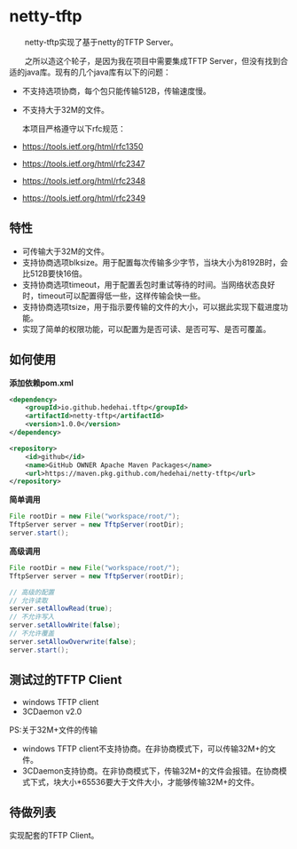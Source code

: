 # netty-tftp
　　netty-tftp实现了基于netty的TFTP Server。
  
　　之所以造这个轮子，是因为我在项目中需要集成TFTP Server，但没有找到合适的java库。现有的几个java库有以下的问题：
+ 不支持选项协商，每个包只能传输512B，传输速度慢。
+ 不支持大于32M的文件。

  本项目严格遵守以下rfc规范：
+ https://tools.ietf.org/html/rfc1350
+ https://tools.ietf.org/html/rfc2347
+ https://tools.ietf.org/html/rfc2348
+ https://tools.ietf.org/html/rfc2349

## 特性
+ 可传输大于32M的文件。
+ 支持协商选项blksize。用于配置每次传输多少字节，当块大小为8192B时，会比512B要快16倍。
+ 支持协商选项timeout，用于配置丢包时重试等待的时间。当网络状态良好时，timeout可以配置得低一些，这样传输会快一些。
+ 支持协商选项tsize，用于指示要传输的文件的大小，可以据此实现下载进度功能。
+ 实现了简单的权限功能，可以配置为是否可读、是否可写、是否可覆盖。



## 如何使用

**添加依赖pom.xml**
~~~xml
<dependency>
    <groupId>io.github.hedehai.tftp</groupId>
    <artifactId>netty-tftp</artifactId>
    <version>1.0.0</version>
</dependency>

<repository>
    <id>github</id>
    <name>GitHub OWNER Apache Maven Packages</name>
    <url>https://maven.pkg.github.com/hedehai/netty-tftp</url>
</repository>
~~~

**简单调用**
~~~java
File rootDir = new File("workspace/root/");
TftpServer server = new TftpServer(rootDir);
server.start();
~~~

**高级调用**
~~~java
File rootDir = new File("workspace/root/");
TftpServer server = new TftpServer(rootDir);

// 高级的配置
// 允许读取
server.setAllowRead(true);
// 不允许写入
server.setAllowWrite(false);
// 不允许覆盖
server.setAllowOverwrite(false);
server.start();
~~~

## 测试过的TFTP Client
+ windows TFTP client
+ 3CDaemon v2.0

PS:关于32M+文件的传输
+ windows TFTP client不支持协商。在非协商模式下，可以传输32M+的文件。
+ 3CDaemon支持协商。在非协商模式下，传输32M+的文件会报错。在协商模式下式，块大小*65536要大于文件大小，才能够传输32M+的文件。
## 待做列表

实现配套的TFTP Client。











